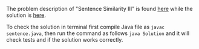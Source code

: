 The problem description of "Sentence Similarity III" is found [here](https://leetcode.com/problems/sentence-similarity-iii/) while the solution is [here](https://github.com/aurimas13/LeetCode-HackerRank-MAANG/blob/main/LeetCode/Java%20Solutions/Sentence%20Similarity%20III/sentence.java).

To check the solution in terminal first compile Java file as `javac sentence.java`, then run the command as follows `java Solution` and it will check tests and if the solution works correctly.